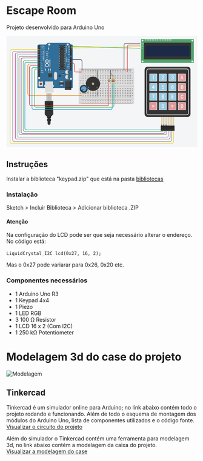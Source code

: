 # Escape Room
Projeto desenvolvido para Arduino Uno

![Esquema](/EsquemaEletronico.png)

## Instruções
Instalar a biblioteca "keypad.zip" que está na pasta [bibliotecas](/Bibliotecas)

### Instalação
Sketch > Incluir Biblioteca > Adicionar biblioteca .ZIP

#### Atenção
Na configuração do LCD pode ser que seja necessário alterar o endereço. No código está:

```LiquidCrystal_I2C lcd(0x27, 16, 2);```

Mas o 0x27 pode variarar para 0x26, 0x20 etc.

### Componentes necessários

- 1 Arduino Uno R3
- 1 Keypad 4x4
- 1 Piezo
- 1 LED RGB
- 3 100 Ω Resistor
- 1 LCD 16 x 2 (Com I2C)
- 1 250 kΩ Potentiometer

# Modelagem 3d do case do projeto

![Modelagem](/case.png)

## Tinkercad
Tinkercad é um simulador online para Arduino; no link abaixo contém todo o projeto rodando e funcionando. Além de todo o esquema de montagem dos módulos do Arduino Uno, lista de componentes utilizados e o código fonte. <br/>
[Visualizar o circuito do projeto](https://www.tinkercad.com/things/5OiIE5SMJbv-escape-room)

Além do simulador o Tinkercad contém uma ferramenta para modelagem 3d, no link abaixo contém a modelagem da caixa do projeto.<br/>
[Visualizar a modelagem do case](https://www.tinkercad.com/things/iyig3Z6EOqQ-case-para-escape-room)
